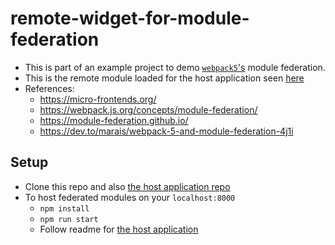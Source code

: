 # remote-widget-for-module-federation

- This is part of an example project to demo [`webpack5`'s](https://webpack.js.org/concepts/module-federation/) module federation.
- This is the remote module loaded for the host application seen [here](https://github.com/JoeNonExotic/host-application-for-module-federation/tree/master)
- References: 
  - https://micro-frontends.org/
  - https://webpack.js.org/concepts/module-federation/
  - https://module-federation.github.io/
  - https://dev.to/marais/webpack-5-and-module-federation-4j1i 
  
## Setup 
* Clone this repo and also [the host application repo](https://github.com/JoeNonExotic/host-application-for-module-federation/tree/master)
* To host federated modules on your `localhost:8000`
  * `npm install`
  * `npm run start`
  * Follow readme for [the host application](https://github.com/JoeNonExotic/host-application-for-module-federation/tree/master)




